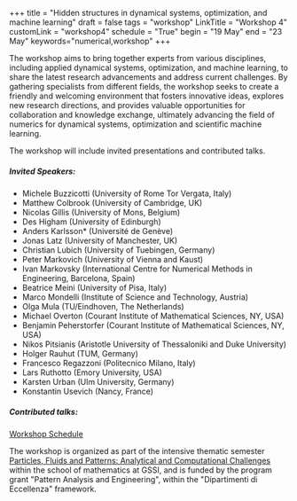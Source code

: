 +++
title = "Hidden structures in dynamical systems, optimization, and machine learning"
draft = false
tags = "workshop"
LinkTitle = "Workshop 4"
customLink = "workshop4"
schedule = "True"
begin = "19 May"
end = "23 May"
keywords="numerical,workshop"
+++


The workshop aims to bring together experts from various disciplines, including applied dynamical systems, optimization, and machine learning, to share the latest research advancements and address current challenges. By gathering specialists from different fields, the workshop seeks to create a friendly and welcoming environment that fosters innovative ideas, explores new research directions, and provides valuable opportunities for collaboration and knowledge exchange, ultimately advancing the field of numerics for dynamical systems, optimization and scientific machine learning.

The workshop will include invited presentations and contributed talks.

##### **Invited Speakers:**

  *   Michele Buzzicotti (University of Rome Tor Vergata, Italy)
  *   Matthew Colbrook (University of Cambridge, UK)
  *   Nicolas Gillis (University of Mons, Belgium)
  *   Des Higham (University of Edinburgh)
  *   Anders Karlsson\* (Université de Genève)
  *   Jonas Latz (University of Manchester, UK)
  *   Christian Lubich (University of Tuebingen, Germany)
  *   Peter Markovich (University of Vienna and Kaust)
  *   Ivan Markovsky (International Centre for Numerical Methods in Engineering, Barcelona, Spain)
  *   Beatrice Meini (University of Pisa, Italy)
  *   Marco Mondelli (Institute of Science and Technology, Austria)
  *   Olga Mula (TU/Eindhoven, The Netherlands)
  *   Michael Overton (Courant Institute of Mathematical Sciences, NY, USA)
  *   Benjamin Peherstorfer (Courant Institute of Mathematical Sciences, NY, USA)
  *   Nikos Pitsianis (Aristotle University of Thessaloniki and Duke University)
  *   Holger Rauhut (TUM, Germany)
  *   Francesco Regazzoni (Politecnico Milano, Italy)
  *   Lars Ruthotto (Emory University, USA)
  *   Karsten Urban (Ulm University, Germany)
  *   Konstantin Usevich (Nancy, France)

##### **Contributed talks:**

[Workshop Schedule](https://docs.google.com/spreadsheets/d/1LDm_4bK7HaQaqjQab1cof-E8x5-qWm9qDWEuNUpeqnU/edit?usp=sharing)

The workshop is organized as part of the intensive thematic semester [Particles, Fluids and Patterns: Analytical and Computational Challenges](https://trimester2025.math.gssi.it/) within the school of mathematics at GSSI, and is funded by the program grant "Pattern Analysis and Engineering", within the "Dipartimenti di Eccellenza" framework.
